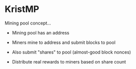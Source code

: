 # KristMP

Mining pool concept...

* Mining pool has an address

* Miners mine to address and submit blocks to pool

* Also submit "shares" to pool (almost-good block nonces)

* Distribute real rewards to miners based on share count
